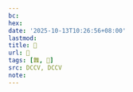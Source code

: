 ```yaml
---
bc:
hex:
date: '2025-10-13T10:26:56+08:00'
lastmod:
title: 􄓼
url: 􄓼
tags: [橆, 𣟒]
src: DCCV, DCCV
note:
---
```

